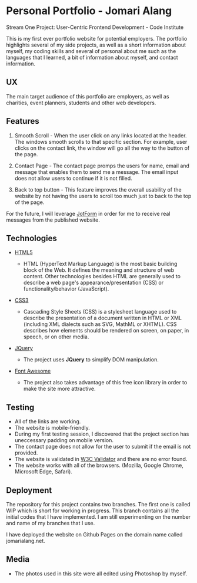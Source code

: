 # Personal Portfolio - Jomari Alang

Stream One Project: User-Centric Frontend Development - Code Institute

This is my first ever portfolio website for potential employers. The portfolio highlights several of my side projects, as well as a short information about myself, my coding skills and several of personal about me such as the languages that I learned, a bit of information about myself, and contact information.

## UX

The main target audience of this portfolio are employers, as well as charities, event planners, students and other web developers.

## Features

1. Smooth Scroll - When the user click on any links located at the header. The windows smooth scrolls to that specific section. For example, user clicks on the contact link, the window will go all the way to the button of the page.

2. Contact Page - The contact page promps the users for name, email and message that enables them to send me a message. The email input does not allow users to continue if it is not filled.

3. Back to top button - This feature improves the overall usability of the website by not having the users to scroll too much just to back to the top of the page.

For the future, I will leverage [JotForm](https://www.jotform.com/) in order for me to receive real messages from the published website.

## Technologies

- [HTML5](https://developer.mozilla.org/en-US/docs/Web/HTML)

  - HTML (HyperText Markup Language) is the most basic building block of the Web. It defines the meaning and structure of web content. Other technologies besides HTML are generally used to describe a web page's appearance/presentation (CSS) or functionality/behavior (JavaScript).

- [CSS3](https://developer.mozilla.org/en-US/docs/Web/CSS)

  - Cascading Style Sheets (CSS) is a stylesheet language used to describe the presentation of a document written in HTML or XML (including XML dialects such as SVG, MathML or XHTML). CSS describes how elements should be rendered on screen, on paper, in speech, or on other media.

- [JQuery](https://jquery.com)

  - The project uses **JQuery** to simplify DOM manipulation.

- [Font Awesome](https://fontawesome.com/)

  - The project also takes advantage of this free icon library in order to make the site more attractive.

## Testing

- All of the links are working.
- The website is mobile-friendly.
- During my first testing session, I discovered that the project section has uneccessary padding on mobile version.
- The contact page does not allow for the user to submit if the email is not provided.
- The website is validated in [W3C Validator](https://validator.w3.org) and there are no error found.
- The website works with all of the browsers. (Mozilla, Google Chrome, Microsoft Edge, Safari).

## Deployment

The repository for this project contains two branches. The first one is called WIP which is short for working in progress. This branch contains all the initial codes that I have implemented. I am still experimenting on the number and name of my branches that I use.

I have deployed the website on Github Pages on the domain name called jomarialang.net.

## Media

- The photos used in this site were all edited using Photoshop by myself.
